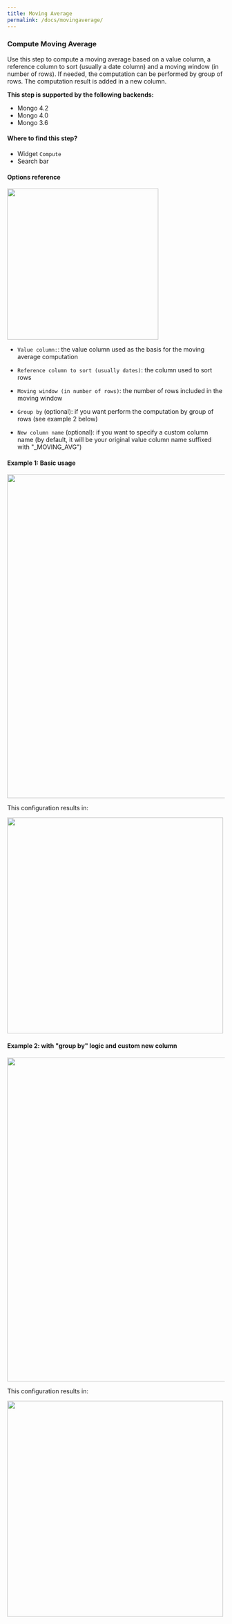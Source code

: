 ```yaml
---
title: Moving Average
permalink: /docs/movingaverage/
---
```


### Compute Moving Average

Use this step to compute a moving average based on a value column, a reference
column to sort (usually a date column) and a moving window (in number of rows).
If needed, the computation can be performed by group of rows.
The computation result is added in a new column.

**This step is supported by the following backends:**

- Mongo 4.2
- Mongo 4.0
- Mongo 3.6

#### Where to find this step?

- Widget `Compute`
- Search bar

#### Options reference

<img src="../../img/docs/user-interface/movingaverage_step_form.png" width="350" />

- `Value column:`: the value column used as the basis for the moving average
  computation

- `Reference column to sort (usually dates)`: the column used to sort rows

- `Moving window (in number of rows)`: the number of rows included in the moving
  window

- `Group by` (optional): if you want perform the computation by group of rows
  (see example 2 below)

- `New column name` (optional): if you want to specify a custom column name
  (by default, it will be your original value column name suffixed with
  "\_MOVING_AVG")

#### Example 1: Basic usage

<img src="../../img/docs/user-interface/movingaverage_example_conf_1.png" width="750" />

This configuration results in:

<img src="../../img/docs/user-interface/movingaverage_example_result_1.png" width="500" />

#### Example 2: with "group by" logic and custom new column

<img src="../../img/docs/user-interface/movingaverage_example_conf_2.png" width="750" />

This configuration results in:

<img src="../../img/docs/user-interface/movingaverage_example_result_2.png" width="500" />
